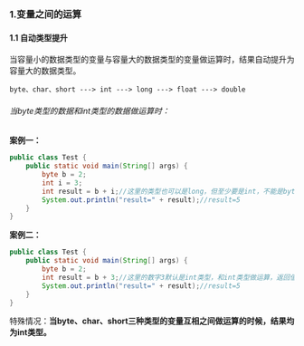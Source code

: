 ### 1.变量之间的运算

#### 1.1 自动类型提升

当容量小的数据类型的变量与容量大的数据类型的变量做运算时，结果自动提升为容量大的数据类型。

`byte、char、short ---> int ---> long ---> float ---> double`

###### 当byte类型的数据和int类型的数据做运算时：

**案例一：**

```java
public class Test {
    public static void main(String[] args) {
        byte b = 2;
        int i = 3;
        int result = b + i;//这里的类型也可以是long，但至少要是int，不能是byte或者short
        System.out.println("result=" + result);//result=5
    }
}
```

**案例二：**

```java
public class Test {
    public static void main(String[] args) {
        byte b = 2;
        int result = b + 3;//这里的数字3默认是int类型，和int类型做运算，返回值类型至少要是int
        System.out.println("result=" + result);//result=5
    }
}
```



特殊情况：**当byte、char、short三种类型的变量互相之间做运算的时候，结果均为int类型。**

